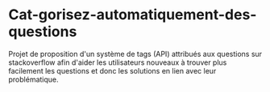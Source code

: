 # Cat-gorisez-automatiquement-des-questions
Projet de proposition d'un système de tags (API) attribués aux questions sur stackoverflow afin d'aider les utilisateurs nouveaux à trouver plus facilement les questions et donc les solutions en lien avec leur problématique.   
